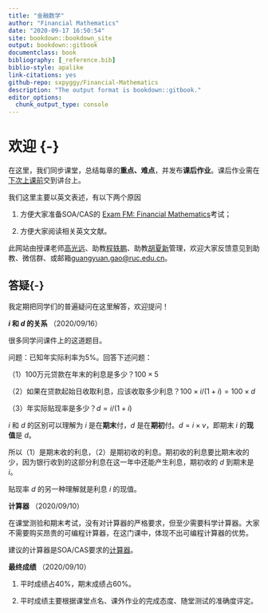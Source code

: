 ```yaml
--- 
title: "金融数学"
author: "Financial Mathematics"
date: "2020-09-17 16:50:54"
site: bookdown::bookdown_site
output: bookdown::gitbook
documentclass: book
bibliography: [_reference.bib]
biblio-style: apalike
link-citations: yes
github-repo: sxpyggy/Financial-Mathematics
description: "The output format is bookdown::gitbook."
editor_options: 
  chunk_output_type: console
---
```


# 欢迎 {-}

在这里，我们同步课堂，总结每章的**重点、难点**，并发布**课后作业**。课后作业需在<u>下次上课前</u>交到讲台上。

我们这里主要以英文表述，有以下两个原因

1. 方便大家准备SOA/CAS的 [Exam FM: Financial Mathematics](https://www.soa.org/education/exam-req/edu-exam-fm-detail/)考试；

2. 方便大家阅读相关英文文献。

此网站由授课老师<u>高光远</u>、助教<u>程轶鹏</u>、助教<u>胡夏新</u>管理，欢迎大家反馈意见到助教、微信群、或邮箱<guangyuan.gao@ruc.edu.cn>。

## 答疑{-}

我定期把同学们的普遍疑问在这里解答，欢迎提问！

**$i$ 和 $d$ 的关系** （2020/09/16）

很多同学问课件上的这道题目。

问题：已知年实际利率为5%。回答下述问题：

（1）100万元贷款在年末的利息是多少？$100\times5%$

（2）如果在贷款起始日收取利息，应该收取多少利息？$100\times i/(1+i)=100\times d$

（3）年实际贴现率是多少？$d=i/(1+i)$

$i$ 和 $d$ 的区别可以理解为 $i$ 是在**期末**付，$d$ 是在**期初**付。$d=i\times v$，即期末 $i$ 的**现值**是 $d$。

所以（1）是期末收的利息，（2）是期初收的利息。期初收的利息要比期末收的少，因为银行收到的这部分利息在这一年中还能产生利息，期初收的 $d$ 到期末是 $i$。

贴现率 $d$ 的另一种理解就是利息 $i$ 的现值。


**计算器** （2020/09/10）

在课堂测验和期末考试，没有对计算器的严格要求，但至少需要科学计算器。大家不需要购买昂贵的可编程计算器，在这门课中，体现不出可编程计算器的优势。

建议的计算器是SOA/CAS要求的[计算器](https://www.soa.org/education/exam-req/exam-day-info/edu-id-calculators/)。

**最终成绩** （2020/09/10）

1. 平时成绩占40%，期末成绩占60%。

2. 平时成绩主要根据课堂点名、课外作业的完成态度、随堂测试的准确度评定。
 

